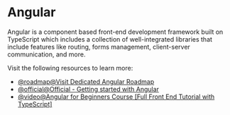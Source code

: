 # Angular

Angular is a component based front-end development framework built on TypeScript which includes a collection of well-integrated libraries that include features like routing, forms management, client-server communication, and more.

Visit the following resources to learn more:

- [@roadmap@Visit Dedicated Angular Roadmap](/angular)
- [@official@Official - Getting started with Angular](https://angular.io/start)
- [@video@Angular for Beginners Course [Full Front End Tutorial with TypeScript]](https://www.youtube.com/watch?v=3qBXWUpoPHo)
